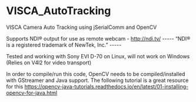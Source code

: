 # VISCA_AutoTracking
VISCA Camera Auto Tracking using jSerialComm and OpenCV

Supports NDI® output for use as remote webcam - http://ndi.tv/
----- “NDI® is a registered trademark of NewTek, Inc.” -----


Tested and working with Sony EVI D-70 on Linux, will not work on Windows (Relies on V4l2 for video transport)

In order to compile/run this code, OpenCV needs to be compiled/installed with GStreamer and Java support.
  The following tutorial is a great resource for this
    https://opencv-java-tutorials.readthedocs.io/en/latest/01-installing-opencv-for-java.html
